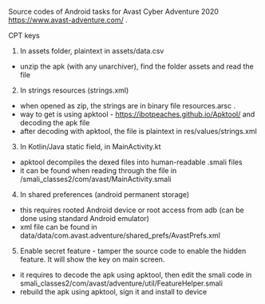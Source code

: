 Source codes of Android tasks for Avast Cyber Adventure 2020 https://www.avast-adventure.com/ .





CPT keys

1. In assets folder, plaintext in assets/data.csv
- unzip the apk (with any unarchiver), find the folder assets and read the file

2. In strings resources (strings.xml)
- when opened as zip, the strings are in binary file resources.arsc .
- way to get is using apktool - https://ibotpeaches.github.io/Apktool/ and decoding the apk file
- after decoding with apktool, the file is plaintext in res/values/strings.xml

3. In Kotlin/Java static field, in MainActivity.kt
- apktool decompiles the dexed files into human-readable .smali files
- it can be found when reading through the file in /smali_classes2/com/avast/MainActivity.smali

4. In shared preferences (android permanent storage)
- this requires rooted Android device or root access from adb (can be done using standard Android emulator)
- xml file can be found in data/data/com.avast.adventure/shared_prefs/AvastPrefs.xml

5. Enable secret feature - tamper the source code to enable the hidden feature. It will show the key on main screen.
- it requires to decode the apk using apktool, then edit the smali code in smali_classes2/com/avast/adventure/util/FeatureHelper.smali
- rebuild the apk using apktool, sign it and install to device
